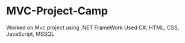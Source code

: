 # MVC-Project-Camp
Worked on Mvc project using .NET FrameWork
Used C#, HTML, CSS, JavaScript, MSSQL
